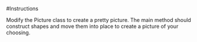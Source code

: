 #Instructions

Modify the Picture class to create a pretty picture.  The main method
should construct shapes and move them into place to create a picture
of your choosing.
